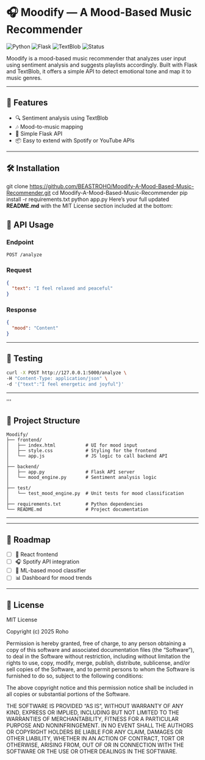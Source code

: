 # 🎧 Moodify — A Mood-Based Music Recommender

![Python](https://img.shields.io/badge/Python-3.10-blue)
![Flask](https://img.shields.io/badge/Flask-2.3-lightgrey)
![TextBlob](https://img.shields.io/badge/TextBlob-Sentiment-yellowgreen)
![Status](https://img.shields.io/badge/Project-Active-brightgreen)

Moodify is a mood-based music recommender that analyzes user input using sentiment analysis and suggests playlists accordingly. Built with Flask and TextBlob, it offers a simple API to detect emotional tone and map it to music genres.

---

## 🚀 Features

- 🔍 Sentiment analysis using TextBlob
- 🎶 Mood-to-music mapping
- 🧠 Simple Flask API
- 📦 Easy to extend with Spotify or YouTube APIs

---

## 🛠️ Installation


git clone https://github.com/BEASTROHO/Moodify-A-Mood-Based-Music-Recommender.git
cd Moodify-A-Mood-Based-Music-Recommender
pip install -r requirements.txt
python app.py
Here’s your full updated **README.md** with the MIT License section included at the bottom:





## 📡 API Usage

### Endpoint

```
POST /analyze
```

### Request

```json
{
  "text": "I feel relaxed and peaceful"
}
```

### Response

```json
{
  "mood": "Content"
}
```

---

## 🧪 Testing

```bash
curl -X POST http://127.0.0.1:5000/analyze \
-H "Content-Type: application/json" \
-d '{"text":"I feel energetic and joyful"}'
```

---
'''
## 📁 Project Structure
```
Moodify/
├── frontend/
│   ├── index.html           # UI for mood input
│   ├── style.css            # Styling for the frontend
│   └── app.js               # JS logic to call backend API
│
├── backend/
│   ├── app.py               # Flask API server
│   └── mood_engine.py       # Sentiment analysis logic
│
├── test/
│   └── test_mood_engine.py  # Unit tests for mood classification
│
├── requirements.txt         # Python dependencies
└── README.md                # Project documentation
```
---


---

## 🧭 Roadmap

- [ ] 🎨 React frontend
- [ ] 🎧 Spotify API integration
- [ ] 🧠 ML-based mood classifier
- [ ] 📊 Dashboard for mood trends

---

## 📄 License

MIT License

Copyright (c) 2025 Roho

Permission is hereby granted, free of charge, to any person obtaining a copy
of this software and associated documentation files (the “Software”), to deal
in the Software without restriction, including without limitation the rights
to use, copy, modify, merge, publish, distribute, sublicense, and/or sell
copies of the Software, and to permit persons to whom the Software is
furnished to do so, subject to the following conditions:

The above copyright notice and this permission notice shall be included in
all copies or substantial portions of the Software.

THE SOFTWARE IS PROVIDED “AS IS”, WITHOUT WARRANTY OF ANY KIND, EXPRESS OR
IMPLIED, INCLUDING BUT NOT LIMITED TO THE WARRANTIES OF MERCHANTABILITY,
FITNESS FOR A PARTICULAR PURPOSE AND NONINFRINGEMENT. IN NO EVENT SHALL THE
AUTHORS OR COPYRIGHT HOLDERS BE LIABLE FOR ANY CLAIM, DAMAGES OR OTHER
LIABILITY, WHETHER IN AN ACTION OF CONTRACT, TORT OR OTHERWISE, ARISING FROM,
OUT OF OR IN CONNECTION WITH THE SOFTWARE OR THE USE OR OTHER DEALINGS IN
THE SOFTWARE.




